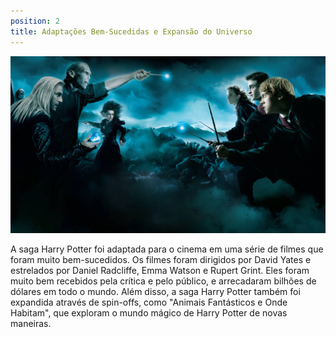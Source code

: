 ```yaml
---
position: 2
title: Adaptações Bem-Sucedidas e Expansão do Universo
---
```

![Hogwarts](../../static/img/filme.jpg)

A saga Harry Potter foi adaptada para o cinema em uma série de filmes que foram muito bem-sucedidos. Os filmes foram dirigidos por David Yates e estrelados por Daniel Radcliffe, Emma Watson e Rupert Grint. Eles foram muito bem recebidos pela crítica e pelo público, e arrecadaram bilhões de dólares em todo o mundo. Além disso, a saga Harry Potter também foi expandida através de spin-offs, como "Animais Fantásticos e Onde Habitam", que exploram o mundo mágico de Harry Potter de novas maneiras.